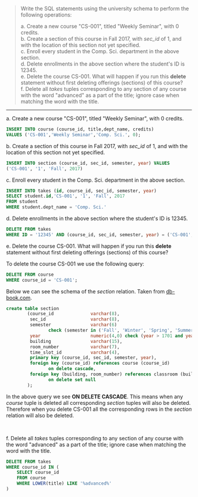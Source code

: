 > Write the SQL statements using the university schema to perform the following operations: 
> 
> a. Create a new course "CS-001", titled "Weekly Seminar", with 0 credits. <br>
> b. Create a section of this course in Fall 2017, with _sec_id_ of 1, and with the location 
> of this section not yet specified. <br> 
> c. Enroll every student in the Comp. Sci. department in the above section. <br> 
> d. Delete enrollments in the above section where the student's ID is 12345. <br> 
> e. Delete the course CS-001. What will happen if you run this **delete** statement 
> without first deleting offerings (sections) of this course? <br> 
> f. Delete all _takes_ tuples corresponding to any section of any course with 
> the word "advanced" as a part of the title; ignore case when matching the word 
> with the title. <br> 

--------------------------------

a. Create a new course "CS-001", titled "Weekly Seminar", with 0 credits.

```sql
INSERT INTO course (course_id, title,dept_name, credits) 
VALUES ('CS-001','Weekly Seminar','Comp. Sci.', 0);
```

b. Create a section of this course in Fall 2017, with _sec_id_ of 1, and with the location 
of this section not yet specified.

```sql
INSERT INTO section (course_id, sec_id, semester, year) VALUES 
('CS-001', '1', 'Fall', 2017)
```

c. Enroll every student in the Comp. Sci. department in the above section.

```sql 
INSERT INTO takes (id, course_id, sec_id, semester, year) 
SELECT student.id,'CS-001', '1', 'Fall', 2017
FROM student 
WHERE student.dept_name = 'Comp. Sci.'
```

d. Delete enrollments in the above section where the student's ID is 12345.

```sql 
DELETE FROM takes 
WHERE ID = '12345' AND (course_id, sec_id, semester, year) = ('CS-001', '1', 'Fall', 2017)
```

e. Delete the course CS-001. What will happen if you run this **delete** statement 
without first deleting offerings (sections) of this course? <br>

To delete the course CS-001 we use the following query: 

```sql
DELETE FROM course
WHERE course_id = 'CS-001'; 
```

Below we can see the schema of the _section_ relation. Taken from [db-book.com](https://db-book.com).

```sql 
create table section
        (course_id              varchar(8),
         sec_id                 varchar(8),
         semester               varchar(6)
                check (semester in ('Fall', 'Winter', 'Spring', 'Summer')),
         year                   numeric(4,0) check (year > 1701 and year < 2100),
         building               varchar(15),
         room_number            varchar(7),
         time_slot_id           varchar(4),
         primary key (course_id, sec_id, semester, year),
         foreign key (course_id) references course (course_id)
                on delete cascade,
         foreign key (building, room_number) references classroom (building, room_number)
                on delete set null
        );
```

In the above query we see **ON DELETE CASCADE**. This means when any _course_ tuple is deleted
all corresponding _section_ tuples will also be deleted. Therefore when you delete CS-001 all
the corresponding rows in the _section_ relation will also be deleted. 

<br> 

f. Delete all _takes_ tuples corresponding to any section of any course with 
the word "advanced" as a part of the title; ignore case when matching the word 
with the title. <br>

```sql
DELETE FROM takes
WHERE course_id IN (
    SELECT course_id
    FROM course
    WHERE LOWER(title) LIKE '%advanced%'
)
```

